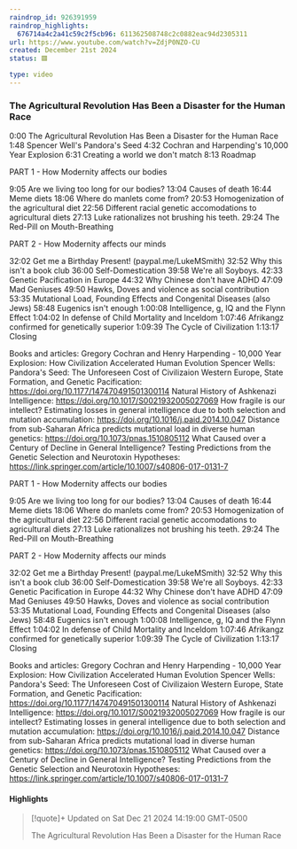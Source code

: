 ```yaml
---
raindrop_id: 926391959
raindrop_highlights:
  676714a4c2a41c59c2f5cb96: 611362508748c2c0882eac94d2305311
url: https://www.youtube.com/watch?v=ZdjP0NZO-CU
created: December 21st 2024
status: 🟥

type: video
---
```



### The Agricultural Revolution Has Been a Disaster for the Human Race

0:00 The Agricultural Revolution Has Been a Disaster for the Human Race
1:48 Spencer Well&#39;s Pandora&#39;s Seed
4:32 Cochran and Harpending&#39;s 10,000 Year Explosion
6:31 Creating a world we don&#39;t match
8:13 Roadmap

PART 1 - How Modernity affects our bodies

9:05 Are we living too long for our bodies?
13:04 Causes of death
16:44 Meme diets
18:06 Where do manlets come from?
20:53 Homogenization of the agricultural diet
22:56 Different racial genetic accomodations to agricultural diets
27:13 Luke rationalizes not brushing his teeth.
29:24 The Red-Pill on Mouth-Breathing

PART 2 - How Modernity affects our minds

32:02 Get me a Birthday Present! (paypal.me/LukeMSmith)
32:52 Why this isn&#39;t a book club
36:00 Self-Domestication
39:58 We&#39;re all Soyboys.
42:33 Genetic Pacification in Europe
44:32 Why Chinese don&#39;t have ADHD
47:09 Mad Geniuses
49:50 Hawks, Doves and violence as social contribution
53:35 Mutational Load, Founding Effects and Congenital Diseases (also Jews)
58:48 Eugenics isn&#39;t enough
1:00:08 Intelligence, g, IQ and the Flynn Effect
1:04:02 In defense of Child Mortality and Inceldom
1:07:46 Afrikangz confirmed for genetically superior
1:09:39 The Cycle of Civilization
1:13:17 Closing

Books and articles:
Gregory Cochran and Henry Harpending - 10,000 Year Explosion: How Civilization Accelerated Human Evolution
Spencer Wells: Pandora&#39;s Seed: The Unforeseen Cost of Civilizaion
Western Europe, State Formation, and Genetic Pacification: https://doi.org/10.1177/147470491501300114
Natural History of Ashkenazi Intelligence: https://doi.org/10.1017/S0021932005027069
How fragile is our intellect? Estimating losses in general intelligence due to both selection and mutation accumulation: https://doi.org/10.1016/j.paid.2014.10.047
Distance from sub-Saharan Africa predicts mutational load in diverse human genetics: https://doi.org/10.1073/pnas.1510805112
What Caused over a Century of Decline in General Intelligence? Testing Predictions from the Genetic Selection and Neurotoxin Hypotheses: https://link.springer.com/article/10.1007/s40806-017-0131-7

 PART 1 - How Modernity affects our bodies

 9:05 Are we living too long for our bodies? 13:04 Causes of death 16:44 Meme diets 18:06 Where do manlets come from? 20:53 Homogenization of the agricultural diet 22:56 Different racial genetic accomodations to agricultural diets 27:13 Luke rationalizes not brushing his teeth. 29:24 The Red-Pill on Mouth-Breathing

 PART 2 - How Modernity affects our minds

 32:02 Get me a Birthday Present! (paypal.me/LukeMSmith) 32:52 Why this isn&#39;t a book club 36:00 Self-Domestication 39:58 We&#39;re all Soyboys. 42:33 Genetic Pacification in Europe 44:32 Why Chinese don&#39;t have ADHD 47:09 Mad Geniuses 49:50 Hawks, Doves and violence as social contribution 53:35 Mutational Load, Founding Effects and Congenital Diseases (also Jews) 58:48 Eugenics isn&#39;t enough 1:00:08 Intelligence, g, IQ and the Flynn Effect 1:04:02 In defense of Child Mortality and Inceldom 1:07:46 Afrikangz confirmed for genetically superior 1:09:39 The Cycle of Civilization 1:13:17 Closing

 Books and articles: Gregory Cochran and Henry Harpending - 10,000 Year Explosion: How Civilization Accelerated Human Evolution Spencer Wells: Pandora&#39;s Seed: The Unforeseen Cost of Civilizaion Western Europe, State Formation, and Genetic Pacification: https://doi.org/10.1177/147470491501300114 Natural History of Ashkenazi Intelligence: https://doi.org/10.1017/S0021932005027069 How fragile is our intellect? Estimating losses in general intelligence due to both selection and mutation accumulation: https://doi.org/10.1016/j.paid.2014.10.047 Distance from sub-Saharan Africa predicts mutational load in diverse human genetics: https://doi.org/10.1073/pnas.1510805112 What Caused over a Century of Decline in General Intelligence? Testing Predictions from the Genetic Selection and Neurotoxin Hypotheses: https://link.springer.com/article/10.1007/s40806-017-0131-7

#### Highlights

> [!quote]+ Updated on Sat Dec 21 2024 14:19:00 GMT-0500
>
> The Agricultural Revolution Has Been a Disaster for the Human Race
